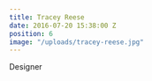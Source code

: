 ```yaml
---
title: Tracey Reese
date: 2016-07-20 15:38:00 Z
position: 6
image: "/uploads/tracey-reese.jpg"
---
```


Designer
